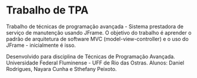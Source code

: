 # Trabalho de TPA

Trabalho de técnicas de programação avançada - Sistema prestadora de serviço de manutenção usando JFrame.
O objetivo do trabalho é aprender o padrão de arquitetura de software MVC (model-view-controller) e o uso do JFrame - inicialmente é isso.

Desenvolvido para disciplina de Técnicas de Programação Avançada.
Universidade Federal Fluminense - UFF de Rio das Ostras.
Alunos: Daniel Rodrigues, Nayara Cunha e Sthefany Peixoto.
